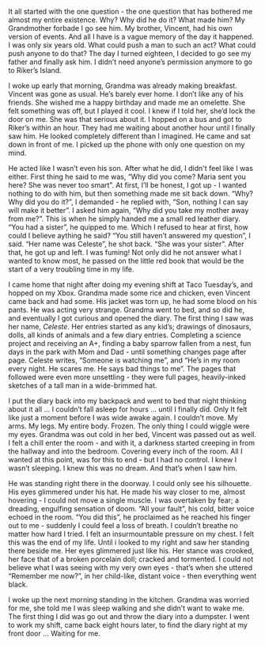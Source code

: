 It all started with the one question - the one question that has bothered me almost my entire existence. Why? Why did he do it? What made him? My Grandmother forbade I go see him. My brother, Vincent, had his own version of events. And all I have is a vague memory of the day it happened. I was only six years old. What could push a man to such an act? What could push anyone to do that? The day I turned eighteen, I decided to go see my father and finally ask him. I didn’t need anyone’s permission anymore to go to Riker’s Island. 

I woke up early that morning, Grandma was already making breakfast. Vincent was gone as usual. He’s barely ever home. I don’t like any of his friends. She wished me a happy birthday and made me an omelette. She felt something was off, but I played it cool. I knew if I told her, she’d lock the door on me. She was that serious about it. I hopped on a bus and got to Riker’s within an hour. They had me waiting about another hour until I finally saw him. He looked completely different than I imagined. He came and sat down in front of me. I picked up the phone with only one question on my mind.

He acted like I wasn’t even his son. After what he did, I didn't feel like I was either. First thing he said to me was, “Why did you come? Maria sent you here? She was never too smart”. At first, I’ll be honest, I got up - I wanted nothing to do with him, but then something made me sit back down. “Why? Why did you do it?”, I demanded - he replied with, “Son, nothing I can say will make it better”. I asked him again, “Why did you take my mother away from me?”. This is when he simply handed me a small red leather diary. “You had a sister”, he quipped to me. Which I refused to hear at first, how could I believe aything he said? “You still haven’t answered my question”, I said. “Her name was Celeste”, he shot back. “She was your sister”. After that, he got up and left. I was fuming! Not only did he not answer what I wanted to know most, he passed on the little red book that would be the start of a very troubling time in my life.

I came home that night after doing my evening shift at Taco Tuesday’s, and hopped on my Xbox. Grandma made some rice and chicken, even Vincent came back and had some. His jacket was torn up, he had some blood on his pants. He was acting very strange. Grandma went to bed, and so did he, and eventually I got curious and opened the diary. The first thing I saw was her name, *Celeste*. Her entries started as any kid’s; drawings of dinosaurs, dolls, all kinds of animals and a few diary entries. Completing a science project and receiving an A+, finding a baby sparrow fallen from a nest, fun days in the park with Mom and Dad - until something changes page after page. Celeste writes, “Someone is watching me”, and “He’s in my room every night. He scares me. He says bad things to me”. The pages that followed were even more unsettling - they were full pages, heavily-inked sketches of a tall man in a wide-brimmed hat.

I put the diary back into my backpack and went to bed that night thinking about it all … I couldn’t fall asleep for hours … until I finally did. Only It felt like just a moment before I was wide awake again. I couldn’t move. My arms. My legs. My entire body. Frozen. The only thing I could wiggle were my eyes. Grandma was out cold in her bed, Vincent was passed out as well. I felt a chill enter the room - and with it, a darkness started creeping in from the hallway and into the bedroom. Covering every inch of the room. All I wanted at this point, was for this to end - but I had no control. I knew I wasn’t sleeping. I knew this was no dream. And that’s when I saw him. 

He was standing right there in the doorway. I could only see his silhouette. His eyes glimmered under his hat. He made his way closer to me, almost hovering - I could not move a single muscle. I was overtaken by fear; a dreading, engulfing sensation of doom. “All your fault”, his cold, bitter voice echoed in the room. “You did this”, he proclaimed as he reached his finger out to me - suddenly I could feel a loss of breath. I couldn’t breathe no matter how hard I tried. I felt an insurmountable pressure on my chest. I felt this was the end of my life. Until i looked to my right and saw her standing there beside me. Her eyes glimmered just like his. Her stance was crooked, her face that of a broken porcelain doll; cracked and tormented. I could not believe what I was seeing with my very own eyes - that’s when she uttered “Remember me now?”, in her child-like, distant voice - then everything went black.

I woke up the next morning standing in the kitchen. Grandma was worried for me, she told me I was sleep walking and she didn’t want to wake me. The first thing I did was go out and throw the diary into a dumpster. I went to work my shift, came back eight hours later, to find the diary right at my front door ... Waiting for me.